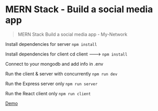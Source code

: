 # MERN Stack - Build a social media app 
> MERN Stack Build  a social media app - My-Network

 Install dependencies for server 
`npm install`

 Install dependencies for client
 cd client ---> `npm install`

Connect to your mongodb and add info in .env

 Run the client & server with concurrently
 `npm run dev`

 Run the Express server only
`npm run server`

 Run the React client only
`npm run client`

[Demo](https://mynetworkfront.onrender.com/)


